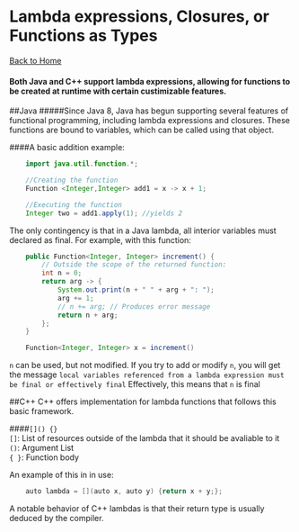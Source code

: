 # Lambda expressions, Closures, or Functions as Types
[Back to Home](README.md)
#### Both Java and C++ support lambda expressions, allowing for functions to be created at runtime with certain custimizable features.

##Java
#####Since Java 8, Java has begun supporting several features of functional programming, including lambda expressions and closures. These functions are bound to variables, which can be called using that object. 

####A basic addition example:
```Java
    import java.util.function.*;

    //Creating the function
    Function <Integer,Integer> add1 = x -> x + 1;

    //Executing the function
    Integer two = add1.apply(1); //yields 2
```

The only contingency is that in a Java lambda, all interior variables must declared as final. For example, with this function: 
```Java
    public Function<Integer, Integer> increment() {
        // Outside the scope of the returned function:
        int n = 0;
        return arg -> {
            System.out.print(n + " " + arg + ": ");
            arg += 1;
            // n += arg; // Produces error message
            return n + arg;
        };
    }

    Function<Integer, Integer> x = increment()
```

```n``` can be used, but not modified. If you try to add or modify ```n```, you will get the message ```local variables referenced from a lambda expression must be final or effectively final``` Effectively, this means that ```n``` is final


##C++ 
C++ offers implementation for lambda functions that follows this basic framework.

####```[]() {}```  
```[]```: List of resources outside of the lambda that it should be avaliable to it  
```()```: Argument List  
```{ }```: Function body 

An example of this in in use: 

```Java
    auto lambda = [](auto x, auto y) {return x + y;};
```

A notable behavior of C++ lambdas is that their return type is usually deduced by the compiler. 